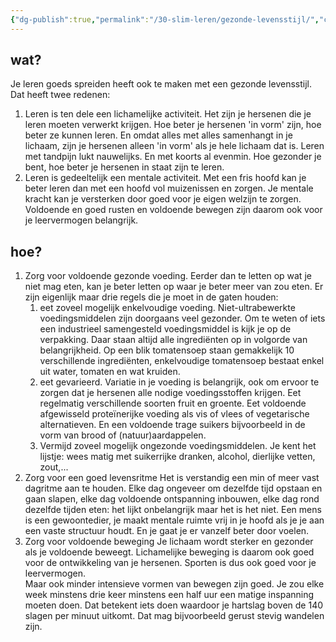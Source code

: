 ```yaml
---
{"dg-publish":true,"permalink":"/30-slim-leren/gezonde-levensstijl/","created":"2025-04-01T09:50:17.902+02:00","updated":"2025-04-05T19:14:47.409+02:00"}
---
```



## wat?
Je leren goeds spreiden heeft ook te maken met een gezonde levensstijl. Dat heeft twee redenen:
1. Leren is ten dele een lichamelijke activiteit. Het zijn je hersenen die je leren moeten verwerkt krijgen. Hoe beter je hersenen 'in vorm' zijn, hoe beter ze kunnen leren. En omdat alles met alles samenhangt in je lichaam, zijn je hersenen alleen 'in vorm' als je hele lichaam dat is.  Leren met tandpijn lukt nauwelijks. En met koorts al evenmin. Hoe gezonder je bent, hoe beter je hersenen in staat zijn te leren.
2. Leren is gedeeltelijk een mentale activiteit. Met een fris hoofd kan je beter leren dan met een hoofd vol muizenissen en zorgen. Je mentale kracht kan je versterken door goed voor je eigen welzijn te zorgen.  Voldoende en goed rusten en voldoende bewegen zijn daarom ook voor je leervermogen belangrijk.
## hoe?
1. Zorg voor voldoende gezonde voeding.  Eerder dan te letten op wat je niet mag eten, kan je beter letten op waar je beter meer van zou eten.  Er zijn eigenlijk maar drie regels die je moet in de gaten houden:
	1. eet zoveel mogelijk enkelvoudige voeding. Niet-ultrabewerkte voedingsmiddelen zijn  doorgaans veel gezonder. Om te weten of iets een industrieel samengesteld voedingsmiddel is kijk je op de verpakking. Daar staan altijd alle ingrediënten op in volgorde van belangrijkheid. Op een blik tomatensoep staan gemakkelijk 10 verschillende ingrediënten, enkelvoudige tomatensoep bestaat enkel uit water, tomaten en wat kruiden.
	2. eet gevarieerd.  Variatie in je voeding is belangrijk, ook om ervoor te zorgen dat je hersenen alle nodige voedingsstoffen krijgen. Eet regelmatig verschillende soorten fruit en groente. Eet voldoende afgewisseld proteïnerijke voeding als vis of vlees of vegetarische alternatieven. En een voldoende trage suikers bijvoorbeeld in de vorm van brood of (natuur)aardappelen.
	3. Vermijd zoveel mogelijk ongezonde voedingsmiddelen. Je kent het lijstje: wees matig met suikerrijke dranken, alcohol, dierlijke vetten, zout,... 
2. Zorg voor een goed levensritme
   Het is verstandig een min of meer vast dagritme aan te houden.  Elke dag ongeveer om dezelfde tijd opstaan en gaan slapen, elke dag voldoende ontspanning inbouwen, elke dag rond dezelfde tijden eten: het lijkt onbelangrijk maar het is het niet. 
   Een mens is een gewoontedier, je maakt mentale ruimte vrij in je hoofd als je je aan een vaste structuur houdt.	En je gaat je er vanzelf beter door voelen.
3. Zorg voor voldoende beweging
   Je lichaam wordt sterker en gezonder als je voldoende beweegt. Lichamelijke beweging is daarom ook goed voor de ontwikkeling van je hersenen. Sporten is dus ook goed voor je leervermogen.  
   Maar ook minder intensieve vormen van bewegen zijn goed. Je zou elke week minstens drie keer minstens een half uur een matige inspanning moeten doen. Dat betekent iets doen waardoor je hartslag boven de 140 slagen per minuut uitkomt. Dat mag bijvoorbeeld gerust stevig wandelen zijn.